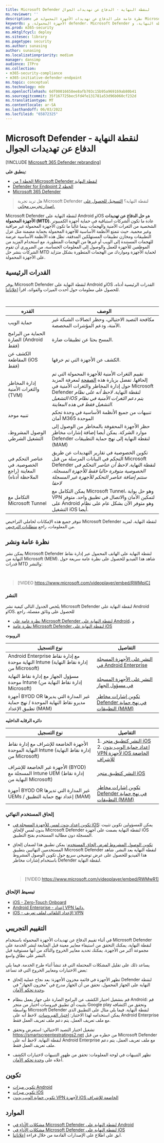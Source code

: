 ```yaml
---
title: Microsoft Defender لنقطة النهاية - الدفاع عن تهديدات الجوال
ms.reviewer: ''
description: نظرة عامة على الدفاع عن تهديدات الأجهزة المحمولة في Microsoft Defender لنقطة النهاية
keywords: الأجهزة المحمولة، و defender، Microsoft Defender لنقطة النهاية، وios، و mtd، وandroid، والأمان
ms.prod: m365-security
ms.mktglfcycl: deploy
ms.sitesec: library
ms.pagetype: security
ms.author: sunasing
author: sunasing
ms.localizationpriority: medium
manager: dansimp
audience: ITPro
ms.collection:
- m365-security-compliance
- m365-initiative-defender-endpoint
ms.topic: conceptual
ms.technology: mde
ms.openlocfilehash: 6df00016658ee8afb703c15b95a969169ab80b41
ms.sourcegitcommit: 35f167725bec5fd4fe131781a53d96b060cf232d
ms.translationtype: MT
ms.contentlocale: ar-SA
ms.lasthandoff: 06/03/2022
ms.locfileid: "65872325"
---
```

# <a name="microsoft-defender-for-endpoint---mobile-threat-defense"></a>Microsoft Defender لنقطة النهاية - الدفاع عن تهديدات الجوال

[!INCLUDE [Microsoft 365 Defender rebranding](../../includes/microsoft-defender.md)]

**ينطبق على:**
- [الخطة 1 من Microsoft Defender لنقطة النهاية](https://go.microsoft.com/fwlink/p/?linkid=2154037)
- [Defender for Endpoint الخطة 2](https://go.microsoft.com/fwlink/p/?linkid=2154037)
- [Microsoft 365 Defender](https://go.microsoft.com/fwlink/?linkid=2118804)

> هل تريد تجربة Microsoft Defender لنقطة النهاية؟ [التسجيل للحصول على إصدار تجريبي مجاني.](https://signup.microsoft.com/create-account/signup?products=7f379fee-c4f9-4278-b0a1-e4c8c2fcdf7e&ru=https://aka.ms/MDEp2OpenTrial?ocid=docs-wdatp-exposedapis-abovefoldlink)

Microsoft Defender لنقطة النهاية على Android وiOS هو **حل الدفاع عن تهديدات الأجهزة المحمولة (MTD).** عادة ما تكون الشركات استباقية في حماية أجهزة الكمبيوتر الشخصية من الثغرات الأمنية والهجمات بينما غالبا ما تكون الأجهزة المحمولة غير مراقبة وغير محمية. حيث تتمتع الأنظمة الأساسية للأجهزة المحمولة بحماية مضمنة مثل عزل التطبيقات ومخازن تطبيقات المستهلكين المدققة، تظل هذه الأنظمة الأساسية عرضة للهجمات المستندة إلى الويب أو غيرها من الهجمات المتطورة. مع استخدام المزيد من الموظفين للأجهزة للعمل والوصول إلى المعلومات الحساسة، من الضروري أن تقوم الشركات بنشر حل MTD لحماية الأجهزة ومواردك من الهجمات المتطورة بشكل متزايد على الأجهزة المحمولة.

## <a name="key-capabilities"></a>القدرات الرئيسية

يوفر Microsoft Defender لنقطة النهاية على Android وiOS القدرات الرئيسية أدناه، للحصول على معلومات حول أحدث الميزات والفوائد، اقرأ [إعلاناتنا](https://aka.ms/mdeblog).

<br>

|القدره|الوصف|
|---|---|
|حماية الويب|مكافحة التصيد الاحتيالي، وحظر اتصالات الشبكة غير الآمنة، ودعم المؤشرات المخصصة.|
|الحماية من البرامج الضارة (Android فقط)|المسح بحثا عن تطبيقات ضارة.|
|الكشف عن المقاطعة (iOS فقط)|الكشف عن الأجهزة التي تم خرقها.|
|إدارة المخاطر والثغرات الأمنية (TVM) |تقييم الثغرات الأمنية للأجهزة المحمولة التي تم إلحاقها. تفضل بزيارة هذه [الصفحة](next-gen-threat-and-vuln-mgt.md) لمعرفة المزيد حول إدارة المخاطر والثغرات الأمنية في Microsoft Defender لنقطة النهاية. *لاحظ أنه على نظام التشغيل iOS يتم دعم الثغرات الأمنية في نظام التشغيل فقط في هذه المعاينة.*|
|تنبيه موحد|تنبيهات من جميع الأنظمة الأساسية في وحدة تحكم أمان M365 الموحدة|
|الوصول المشروط، التشغيل الشرطي|حظر الأجهزة المحفوفة بالمخاطر من الوصول إلى موارد الشركة. يمكن أيضا إضافة إشارات مخاطر Defender لنقطة النهاية إلى نهج حماية التطبيقات (MAM)|
|عناصر التحكم في الخصوصية. في المعاينة (راجع الملاحظة أدناه)|تكوين الخصوصية في تقارير التهديدات عن طريق التحكم في البيانات المرسلة من قبل Microsoft Defender لنقطة النهاية. *لاحظ أن عناصر التحكم في الخصوصية متوفرة حاليا فقط للأجهزة المسجلة. ستتم إضافة عناصر التحكم للأجهزة غير المسجلة لاحقا*|
|التكامل مع Microsoft Tunnel|يمكن التكامل مع Microsoft Tunnel، وهو حل بوابة VPN لتمكين الأمان والاتصال في تطبيق واحد. متوفر على Android وهو متوفر الآن بشكل عام على نظام التشغيل iOS أيضا.|

تتوفر جميع هذه الإمكانات لحاملي التراخيص Microsoft Defender لنقطة النهاية. لمزيد من المعلومات، راجع [متطلبات الترخيص](minimum-requirements.md#licensing-requirements).


## <a name="overview-and-deploy"></a>نظرة عامة ونشر

يمكن نشر Microsoft Defender لنقطة النهاية على الهاتف المحمول عبر إدارة نقاط النهاية من Microsoft (MEM). شاهد هذا الفيديو للحصول على نظرة عامة سريعة حول قدرات MTD والنشر:

<br/>

> [!VIDEO https://www.microsoft.com/videoplayer/embed/RWMpiC]

### <a name="deploy"></a>النشر

يلخص الجدول التالي كيفية نشر Microsoft Defender لنقطة النهاية على Android وiOS. للحصول على وثائق مفصلة، راجع 
- [نظرة عامة على Microsoft Defender لنقطة النهاية على Android](microsoft-defender-endpoint-android.md)، و
- [نظرة عامة Microsoft Defender لنقطة النهاية على iOS](microsoft-defender-endpoint-ios.md)

**الروبوت**

|نوع التسجيل     |التفاصيل      |
|--------------------|-------------|
|Android Enterprise مع إدارة نقاط النهاية موحدة Intune (إدارة نقاط النهاية من Microsoft)|[النشر على الأجهزة المسجلة في Android Enterprise](android-intune.md#deploy-on-android-enterprise-enrolled-devices)|
|مسؤول الجهاز مع إدارة نقاط النهاية موحدة Intune (إدارة نقاط النهاية من Microsoft)|[النشر على الأجهزة المسجلة في مسؤول الجهاز](android-intune.md#deploy-on-device-administrator-enrolled-devices)|
|أجهزة BYOD OR غير المدارة التي يديرها مديرو نقاط النهاية الموحدة / نهج حماية تطبيق الإعداد (MAM)|[تكوين إشارات مخاطر Defender في نهج حماية التطبيقات (MAM)](android-configure-mam.md)|

**دائره الرقابه الداخليه**

|نوع التسجيل     |التفاصيل      |
|--------------------|-------------|
|الأجهزة الخاضعة للإشراف مع إدارة نقاط النهاية الموحدة Intune (إدارة نقاط النهاية من Microsoft)|1. [النشر كتطبيق متجر iOS](ios-install.md)<br/>2. [إعداد حماية الويب بدون VPN لأجهزة iOS الخاضعة للإشراف](ios-install.md#complete-deployment-for-supervised-devices)|
|الأجهزة غير الخاضعة للإشراف (BYOD) المسجلة مع Intune UEM (إدارة نقاط النهاية من Microsoft)|[النشر كتطبيق متجر iOS](ios-install.md)|
|أجهزة BYOD OR غير المدارة التي تديرها UEMs / إعداد نهج حماية التطبيق (MAM)|[تكوين إشارات مخاطر Defender في نهج حماية التطبيقات (MAM)](ios-install-unmanaged.md)|

### <a name="end-user-onboarding"></a>إلحاق المستخدم النهائي

- [تكوين إعداد بدون لمس للأجهزة المسجلة في iOS](ios-install.md#zero-touch-onboarding-of-microsoft-defender-for-endpoint): يمكن للمسؤولين تكوين تثبيت بدون لمس لإلحاق Microsoft Defender لنقطة النهاية بصمت على أجهزة iOS المسجلة دون مطالبة المستخدم بفتح التطبيق. 

- [تكوين الوصول المشروط لفرض إلحاق المستخدم](android-configure.md#conditional-access-with-defender-for-endpoint-on-android): يمكن تطبيق هذا لضمان إلحاق المستخدمين النهائيين بتطبيق Microsoft Defender لنقطة النهاية بعد النشر. شاهد هذا الفيديو للحصول على عرض توضيحي سريع حول تكوين الوصول المشروط باستخدام إشارات مخاطر Defender لنقطة النهاية. 

  <br/>

  > [!VIDEO https://www.microsoft.com/videoplayer/embed/RWMwR1]

### <a name="simplify-onboarding"></a>تبسيط الإلحاق

- [iOS - Zero-Touch Onboard](ios-install.md#zero-touch-onboarding-of-microsoft-defender-for-endpoint)
- [Android Enterprise - إعداد VPN دائما.](android-intune.md#auto-setup-of-always-on-vpn)
- [iOS - الإعداد التلقائي لملف تعريف VPN](ios-install.md#auto-onboarding-of-vpn-profile-simplified-onboarding)

## <a name="pilot-evaluation"></a>التقييم التجريبي

في أثناء تقييم الدفاع عن تهديدات الأجهزة المحمولة باستخدام Microsoft Defender لنقطة النهاية، يمكنك التحقق من استيفاء معايير معينة قبل المتابعة لنشر الخدمة على مجموعة أكبر من الأجهزة. يمكنك تحديد معايير الخروج والتأكد من أنها مستوفية قبل النشر على نطاق واسع.

يساعد ذلك على تقليل المشكلات المحتملة التي قد تنشأ أثناء طرح الخدمة. فيما يلي بعض الاختبارات ومعايير الخروج التي قد تساعد:

- تظهر الأجهزة في قائمة مخزون الأجهزة: بعد نجاح عملية إلحاق Defender لنقطة النهاية على الجهاز المحمول، تحقق من أن الجهاز مدرج في "مخزون الجهاز" في [وحدة تحكم الأمان](https://security.microsoft.com).

- قم بتشغيل اختبار الكشف عن البرامج الضارة على جهاز يعمل بنظام Android: قم بتثبيت أي تطبيق فيروسات اختبار من متجر Google play وتحقق من اكتشافه بواسطة Microsoft Defender لنقطة النهاية. فيما يلي مثال على التطبيق الذي يمكن استخدامه لهذا الاختبار: [اختبار الفيروسات](https://play.google.com/store/apps/details?id=com.antivirus&hl=en_US&gl=US). لاحظ أنه على Android Enterprise مع ملف تعريف العمل، يتم دعم ملف تعريف العمل فقط.

- تشغيل اختبار التصيد الاحتيالي: استعرض وتحقق https://smartscreentestratings2.net من حظره من قبل Microsoft Defender لنقطة النهاية. لاحظ أنه على Android Enterprise مع ملف تعريف العمل، يتم دعم ملف تعريف العمل فقط.

- تظهر التنبيهات في لوحة المعلومات: تحقق من ظهور التنبيهات لاختبارات الكشف أعلاه على [وحدة تحكم الأمان](https://security.microsoft.com).

## <a name="configure"></a>تكوين

- [تكوين ميزات Android](android-configure.md)
- [تكوين ميزات iOS](ios-configure-features.md)
- [تكوين حماية الويب بدون VPN لأجهزة iOS الخاضعة للإشراف](ios-install.md#complete-deployment-for-supervised-devices)

## <a name="resources"></a>الموارد

- [مشكلات الأداء في Microsoft Defender لنقطة النهاية على Android](microsoft-defender-endpoint-android.md)
- [مشكلات الأداء في Microsoft Defender لنقطة النهاية على iOS](microsoft-defender-endpoint-ios.md)
- ابق على اطلاع على الإصدارات القادمة من خلال قراءة [إعلاناتنا](https://aka.ms/mdeblog).

